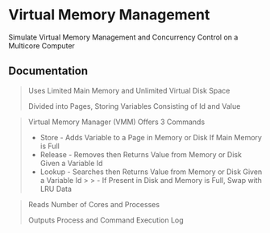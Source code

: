# Virtual Memory Management
Simulate Virtual Memory Management and Concurrency Control on a Multicore Computer

## Documentation
> Uses Limited Main Memory and Unlimited Virtual Disk Space
>
> Divided into Pages, Storing Variables Consisting of Id and Value

> Virtual Memory Manager (VMM) Offers 3 Commands
> - Store - Adds Variable to a Page in Memory or Disk If Main Memory is Full
> - Release - Removes then Returns Value from Memory or Disk Given a Variable Id
> - Lookup - Searches then Returns Value from Memory or Disk Given a Variable Id
    >
    >   - If Present in Disk and Memory is Full, Swap with LRU Data

> Reads Number of Cores and Processes
>
> Outputs Process and Command Execution Log

